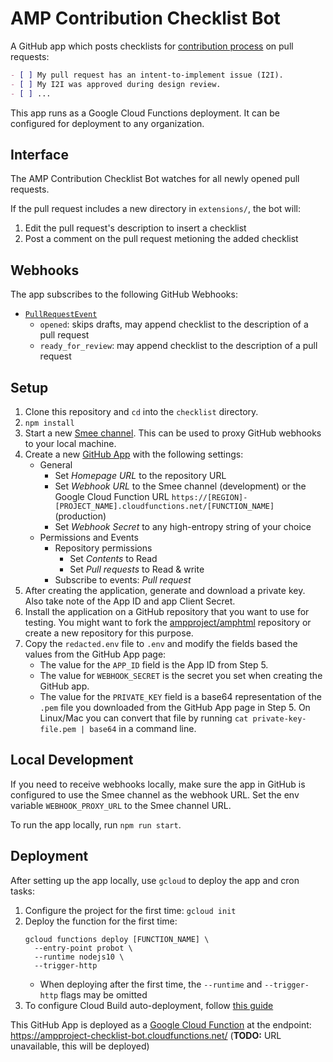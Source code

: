 # AMP Contribution Checklist Bot

A GitHub app which posts checklists for [contribution process](https://go.amp.dev/contribute/code) on pull requests:

```markdown
- [ ] My pull request has an intent-to-implement issue (I2I).
- [ ] My I2I was approved during design review.
- [ ] ...
```

This app runs as a Google Cloud Functions deployment. It can be configured for deployment to any organization.

## Interface

The AMP Contribution Checklist Bot watches for all newly opened pull requests.

If the pull request includes a new directory in `extensions/`, the bot will:

1. Edit the pull request's description to insert a checklist
2. Post a comment on the pull request metioning the added checklist

## Webhooks

The app subscribes to the following GitHub Webhooks:

- [`PullRequestEvent`](https://developer.github.com/v3/activity/events/types/#pullrequestevent)
  - `opened`: skips drafts, may append checklist to the description of a pull request
  - `ready_for_review`: may append checklist to the description of a pull request

## Setup

1. Clone this repository and `cd` into the `checklist` directory.
2. `npm install`
3. Start a new [Smee channel](https://smee.io/). This can be used to proxy
   GitHub webhooks to your local machine.
4. Create a new [GitHub App](https://github.com/settings/apps/new) with the following settings:
   - General
     - Set _Homepage URL_ to the repository URL
     - Set _Webhook URL_ to the Smee channel (development) or the Google Cloud Function URL `https://[REGION]-[PROJECT_NAME].cloudfunctions.net/[FUNCTION_NAME]` (production)
     - Set _Webhook Secret_ to any high-entropy string of your choice
   - Permissions and Events
     - Repository permissions
       - Set _Contents_ to Read
       - Set _Pull requests_ to Read & write
     - Subscribe to events: _Pull request_
5. After creating the application, generate and download a private key. Also
   take note of the App ID and app Client Secret.
6. Install the application on a GitHub repository that you want to use for
   testing. You might want to fork the [ampproject/amphtml](https://github.com/ampproject/amphtml) repository or create a new repository for this purpose.
7. Copy the `redacted.env` file to `.env` and modify the fields based the values from the GitHub App page:
   - The value for the `APP_ID` field is the App ID from Step 5.
   - The value for `WEBHOOK_SECRET` is the secret you set when creating the GitHub app.
   - The value for the `PRIVATE_KEY` field is a base64 representation of the
     `.pem` file you downloaded from the GitHub App page in Step 5. On Linux/Mac you can convert that file by running `cat private-key-file.pem | base64` in a command line.

## Local Development

If you need to receive webhooks locally, make sure the app in GitHub is configured to use the Smee channel as the webhook URL. Set the env variable `WEBHOOK_PROXY_URL` to the Smee channel URL.

To run the app locally, run `npm run start`.

## Deployment

After setting up the app locally, use `gcloud` to deploy the app and cron tasks:

1. Configure the project for the first time: `gcloud init`
2. Deploy the function for the first time:
   ```
   gcloud functions deploy [FUNCTION_NAME] \
     --entry-point probot \
     --runtime nodejs10 \
     --trigger-http
   ```
   - When deploying after the first time, the `--runtime` and `--trigger-http` flags may be omitted
3. To configure Cloud Build auto-deployment, follow [this guide](https://github.com/ampproject/amp-github-apps/blob/master/DEPLOYMENT.md)

This GitHub App is deployed as a [Google Cloud Function](https://cloud.google.com/functions/docs/) at the endpoint: https://ampproject-checklist-bot.cloudfunctions.net/ (**TODO:** URL unavailable, this will be deployed)
